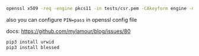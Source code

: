 
```bash
openssl x509 -req -engine pkcs11 -in tests/csr.pem -CAkeyform engine -CAkey 696976398:02 -CA certs/spki.cert.pem  -days 365 -sha256 -out newcerts/localhost.cert.pem 
```

also you can configure `PIN=pass` in openssl config file

docs: https://github.com/mylamour/blog/issues/80



```bash
pip3 install urwid
pip3 install blessed
```